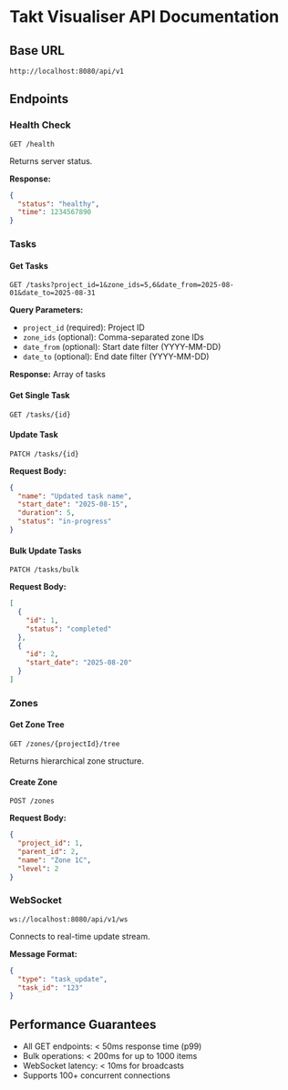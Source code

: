 # Takt Visualiser API Documentation

## Base URL
```
http://localhost:8080/api/v1
```

## Endpoints

### Health Check
```http
GET /health
```

Returns server status.

**Response:**
```json
{
  "status": "healthy",
  "time": 1234567890
}
```

### Tasks

#### Get Tasks
```http
GET /tasks?project_id=1&zone_ids=5,6&date_from=2025-08-01&date_to=2025-08-31
```

**Query Parameters:**
- `project_id` (required): Project ID
- `zone_ids` (optional): Comma-separated zone IDs
- `date_from` (optional): Start date filter (YYYY-MM-DD)
- `date_to` (optional): End date filter (YYYY-MM-DD)

**Response:** Array of tasks

#### Get Single Task
```http
GET /tasks/{id}
```

#### Update Task
```http
PATCH /tasks/{id}
```

**Request Body:**
```json
{
  "name": "Updated task name",
  "start_date": "2025-08-15",
  "duration": 5,
  "status": "in-progress"
}
```

#### Bulk Update Tasks
```http
PATCH /tasks/bulk
```

**Request Body:**
```json
[
  {
    "id": 1,
    "status": "completed"
  },
  {
    "id": 2,
    "start_date": "2025-08-20"
  }
]
```

### Zones

#### Get Zone Tree
```http
GET /zones/{projectId}/tree
```

Returns hierarchical zone structure.

#### Create Zone
```http
POST /zones
```

**Request Body:**
```json
{
  "project_id": 1,
  "parent_id": 2,
  "name": "Zone 1C",
  "level": 2
}
```

### WebSocket

```
ws://localhost:8080/api/v1/ws
```

Connects to real-time update stream.

**Message Format:**
```json
{
  "type": "task_update",
  "task_id": "123"
}
```

## Performance Guarantees

- All GET endpoints: < 50ms response time (p99)
- Bulk operations: < 200ms for up to 1000 items
- WebSocket latency: < 10ms for broadcasts
- Supports 100+ concurrent connections
